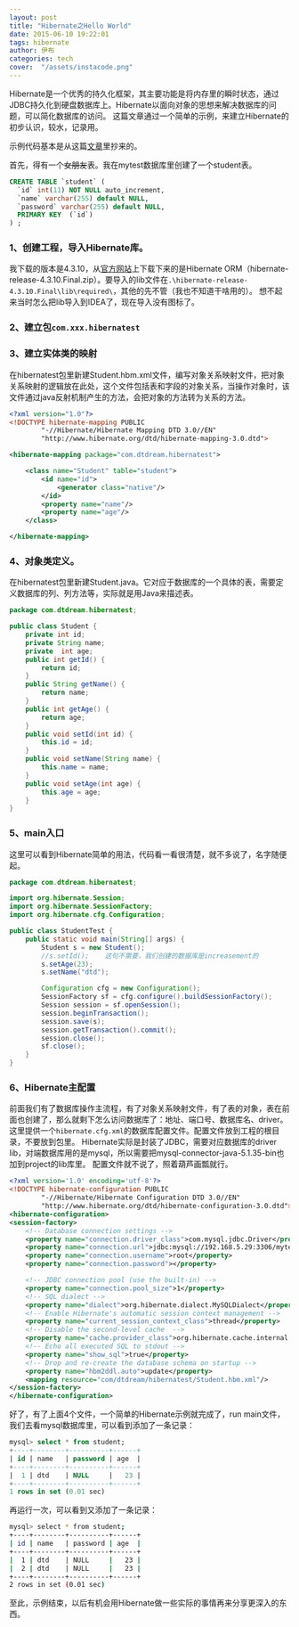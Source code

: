 ```yaml
---
layout: post
title: "Hibernate之Hello World"
date: 2015-06-10 19:22:01
tags: hibernate
author: 伊布
categories: tech
cover:  "/assets/instacode.png"
---
```



Hibernate是一个优秀的持久化框架，其主要功能是将内存里的瞬时状态，通过JDBC持久化到硬盘数据库上。Hibernate以面向对象的思想来解决数据库的问题，可以简化数据库的访问。
这篇文章通过一个简单的示例，来建立Hibernate的初步认识，较水，记录用。

示例代码基本是从这篇[文章](http://www.javaweb.cc/architecture/hibernate/132325.shtml)里抄来的。

首先，得有一个~~女朋友~~表。我在mytest数据库里创建了一个student表。
```sql
CREATE TABLE `student` (
  `id` int(11) NOT NULL auto_increment,
  `name` varchar(255) default NULL,
  `password` varchar(255) default NULL,
  PRIMARY KEY  (`id`)
) ;
```

### 1、创建工程，导入Hibernate库。
我下载的版本是4.3.10，从[官方网站](http://hibernate.org/orm/downloads/)上下载下来的是Hibernate ORM（hibernate-release-4.3.10.Final.zip）。要导入的lib文件在`.\hibernate-release-4.3.10.Final\lib\required\`，其他的先不管（我也不知道干啥用的）。
想不起来当时怎么把lib导入到IDEA了，现在导入没有图标了。

### 2、建立包`com.xxx.hibernatest`

### 3、建立实体类的映射
在hibernatest包里新建Student.hbm.xml文件，编写对象关系映射文件，把对象关系映射的逻辑放在此处，这个文件包括表和字段的对象关系，当操作对象时，该文件通过java反射机制产生的方法，会把对象的方法转为关系的方法。

```xml
<?xml version="1.0"?>
<!DOCTYPE hibernate-mapping PUBLIC
        "-//Hibernate/Hibernate Mapping DTD 3.0//EN"
        "http://www.hibernate.org/dtd/hibernate-mapping-3.0.dtd">

<hibernate-mapping package="com.dtdream.hibernatest">

    <class name="Student" table="student">
        <id name="id">
            <generator class="native"/>
        </id>
        <property name="name"/>
        <property name="age"/>
    </class>

</hibernate-mapping>
```

### 4、对象类定义。
在hibernatest包里新建Student.java。它对应于数据库的一个具体的表，需要定义数据库的列、列方法等，实际就是用Java来描述表。

```java
package com.dtdream.hibernatest;

public class Student {
    private int id;
    private String name;
    private  int age;
    public int getId() {
        return id;
    }
    public String getName() {
        return name;
    }
    public int getAge() {
        return age;
    }
    public void setId(int id) {
        this.id = id;
    }
    public void setName(String name) {
        this.name = name;
    }
    public void setAge(int age) {
        this.age = age;
    }
}
```

### 5、main入口
这里可以看到Hibernate简单的用法，代码看一看很清楚，就不多说了，名字随便起。

```java
package com.dtdream.hibernatest;

import org.hibernate.Session;
import org.hibernate.SessionFactory;
import org.hibernate.cfg.Configuration;

public class StudentTest {
    public static void main(String[] args) {
        Student s = new Student();
        //s.setId();	这句不需要，我们创建的数据库是increasement的
        s.setAge(23);
        s.setName("dtd");

        Configuration cfg = new Configuration();
        SessionFactory sf = cfg.configure().buildSessionFactory();
        Session session = sf.openSession();
        session.beginTransaction();
        session.save(s);
        session.getTransaction().commit();
        session.close();
        sf.close();
    }
}
```

### 6、Hibernate主配置
前面我们有了数据库操作主流程，有了对象关系映射文件，有了表的对象，表在前面也创建了，那么就剩下怎么访问数据库了：地址、端口号、数据库名、driver。
这里提供一个`hibernate.cfg.xml`的数据库配置文件。配置文件放到工程的根目录，不要放到包里。
Hibernate实际是封装了JDBC，需要对应数据库的driver lib，对端数据库用的是mysql，所以需要把mysql-connector-java-5.1.35-bin也加到project的lib库里。
配置文件就不说了，照着葫芦画瓢就行。

```xml
<?xml version='1.0' encoding='utf-8'?>
<!DOCTYPE hibernate-configuration PUBLIC
        "-//Hibernate/Hibernate Configuration DTD 3.0//EN"
        "http://www.hibernate.org/dtd/hibernate-configuration-3.0.dtd">
<hibernate-configuration>
<session-factory>
    <!-- Database connection settings -->
    <property name="connection.driver_class">com.mysql.jdbc.Driver</property>
    <property name="connection.url">jdbc:mysql://192.168.5.29:3306/mytest</property>
    <property name="connection.username">root</property>
    <property name="connection.password"></property>

    <!-- JDBC connection pool (use the built-in) -->
    <property name="connection.pool_size">1</property>
    <!-- SQL dialect -->
    <property name="dialect">org.hibernate.dialect.MySQLDialect</property>
    <!-- Enable Hibernate's automatic session context management -->
    <property name="current_session_context_class">thread</property>
    <!-- Disable the second-level cache  -->
    <property name="cache.provider_class">org.hibernate.cache.internal.NoCacheProvider</property>
    <!-- Echo all executed SQL to stdout -->
    <property name="show_sql">true</property>
    <!-- Drop and re-create the database schema on startup -->
    <property name="hbm2ddl.auto">update</property>
    <mapping resource="com/dtdream/hibernatest/Student.hbm.xml"/>
</session-factory>
</hibernate-configuration>
```

好了，有了上面4个文件，一个简单的Hibernate示例就完成了，run main文件，我们去看mysql数据库里，可以看到添加了一条记录：

```sql
mysql> select * from student;
+----+--------+----------+------+
| id | name   | password | age  |
+----+--------+----------+------+
|  1 | dtd    | NULL     |   23 |
+----+--------+----------+------+
1 rows in set (0.01 sec)
```

再运行一次，可以看到又添加了一条记录：

```bash
mysql> select * from student;
+----+--------+----------+------+
| id | name   | password | age  |
+----+--------+----------+------+
|  1 | dtd    | NULL     |   23 |
|  2 | dtd    | NULL     |   23 |
+----+--------+----------+------+
2 rows in set (0.01 sec)
```

至此，示例结束，以后有机会用Hibernate做一些实际的事情再来分享更深入的东西。
